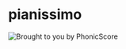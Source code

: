 # pianissimo
<img alt="Brought to you by PhonicScore" src="https://phonicscore.com/neu/wp-content/uploads/2018/06/phonicscore_brown.svg"/>
